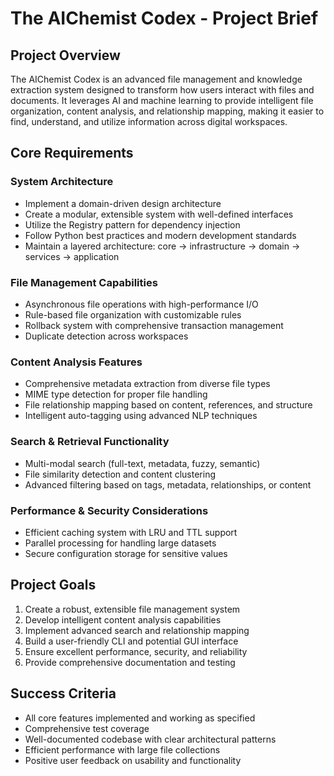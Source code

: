 # The AIChemist Codex - Project Brief

## Project Overview

The AIChemist Codex is an advanced file management and knowledge extraction
system designed to transform how users interact with files and documents. It
leverages AI and machine learning to provide intelligent file organization,
content analysis, and relationship mapping, making it easier to find,
understand, and utilize information across digital workspaces.

## Core Requirements

### System Architecture

- Implement a domain-driven design architecture
- Create a modular, extensible system with well-defined interfaces
- Utilize the Registry pattern for dependency injection
- Follow Python best practices and modern development standards
- Maintain a layered architecture: core → infrastructure → domain → services →
  application

### File Management Capabilities

- Asynchronous file operations with high-performance I/O
- Rule-based file organization with customizable rules
- Rollback system with comprehensive transaction management
- Duplicate detection across workspaces

### Content Analysis Features

- Comprehensive metadata extraction from diverse file types
- MIME type detection for proper file handling
- File relationship mapping based on content, references, and structure
- Intelligent auto-tagging using advanced NLP techniques

### Search & Retrieval Functionality

- Multi-modal search (full-text, metadata, fuzzy, semantic)
- File similarity detection and content clustering
- Advanced filtering based on tags, metadata, relationships, or content

### Performance & Security Considerations

- Efficient caching system with LRU and TTL support
- Parallel processing for handling large datasets
- Secure configuration storage for sensitive values

## Project Goals

1. Create a robust, extensible file management system
2. Develop intelligent content analysis capabilities
3. Implement advanced search and relationship mapping
4. Build a user-friendly CLI and potential GUI interface
5. Ensure excellent performance, security, and reliability
6. Provide comprehensive documentation and testing

## Success Criteria

- All core features implemented and working as specified
- Comprehensive test coverage
- Well-documented codebase with clear architectural patterns
- Efficient performance with large file collections
- Positive user feedback on usability and functionality
